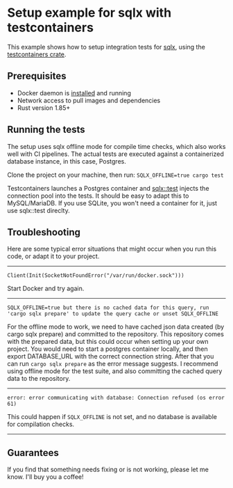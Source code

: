 # Setup example for sqlx with testcontainers

This example shows how to setup integration tests for [sqlx](https://docs.rs/sqlx/latest/sqlx/), using the [testcontainers crate](https://docs.rs/testcontainers/latest/testcontainers/).

## Prerequisites

- Docker daemon is [installed](https://docs.docker.com/get-started/get-docker/) and running
- Network access to pull images and dependencies
- Rust version 1.85+

## Running the tests

The setup uses sqlx offline mode for compile time checks, which also works well with CI pipelines.
The actual tests are executed against a containerized database instance, in this case, Postgres.

Clone the project on your machine, then run:
`SQLX_OFFLINE=true cargo test`

Testcontainers launches a Postgres container and [sqlx::test](https://docs.rs/sqlx/latest/sqlx/attr.test.html) injects the connection pool into the tests. It should be easy to adapt this to MySQL/MariaDB. If you use SQLite, you won't need a container for it, just use sqlx::test direclty.

## Troubleshooting

Here are some typical error situations that might occur when you run this code, or adapt it to your project.

---

`Client(Init(SocketNotFoundError("/var/run/docker.sock")))`

Start Docker and try again.

---

`SQLX_OFFLINE=true but there is no cached data for this query, run 'cargo sqlx prepare' to update the query cache or unset SQLX_OFFLINE`

For the offline mode to work, we need to have cached json data created (by cargo sqlx prepare) and committed to the repository. This repository comes with the prepared data, but this could occur when setting up your own project. You would need to start a postgres container locally, and then export DATABASE_URL with the correct connection string. After that you can run `cargo sqlx prepare` as the error message suggests. I recommend using offline mode for the test suite, and also committing the cached query data to the repository.

---

`error: error communicating with database: Connection refused (os error 61)`

This could happen if `SQLX_OFFLINE` is not set, and no database is available for compilation checks.

---

## Guarantees

If you find that something needs fixing or is not working, please let me know. I'll buy you a coffee!
